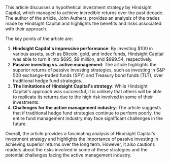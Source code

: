 This article discusses a hypothetical investment strategy by Hindsight Capital, which managed to achieve incredible returns over the past decade. The author of the article, John Authers, provides an analysis of the trades made by Hindsight Capital and highlights the benefits and risks associated with their approach.

The key points of the article are:

1. **Hindsight Capital's impressive performance**: By investing $100 in various assets, such as Bitcoin, gold, and index funds, Hindsight Capital was able to turn it into $695, $9 million, and $999.54, respectively.
2. **Passive investing vs. active management**: The article highlights the superior returns of passive investing strategies, such as investing in S&P 500 exchange-traded funds (SPY) and Treasury bond funds (TLT), over traditional hedge fund strategies.
3. **The limitations of Hindsight Capital's strategy**: While Hindsight Capital's approach was successful, it is unlikely that others will be able to replicate its returns due to the high risk involved in some of their investments.
4. **Challenges for the active management industry**: The article suggests that if traditional hedge fund strategies continue to perform poorly, the entire fund management industry may face significant challenges in the future.

Overall, the article provides a fascinating analysis of Hindsight Capital's investment strategy and highlights the importance of passive investing in achieving superior returns over the long term. However, it also cautions readers about the risks involved in some of these strategies and the potential challenges facing the active management industry.